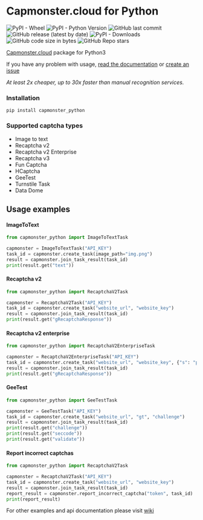 Capmonster.cloud for Python
=
![PyPI - Wheel](https://img.shields.io/pypi/wheel/capmonster-python?style=plastic) ![PyPI - Python Version](https://img.shields.io/pypi/pyversions/capmonster_python?style=flat) ![GitHub last commit](https://img.shields.io/github/last-commit/alperensert/capmonster_python?style=flat) ![GitHub release (latest by date)](https://img.shields.io/github/v/release/alperensert/capmonster_python?style=flat) ![PyPI - Downloads](https://img.shields.io/pypi/dm/capmonster_python?style=flat) ![GitHub code size in bytes](https://img.shields.io/github/languages/code-size/alperensert/capmonster_python?style=flat) ![GitHub Repo stars](https://img.shields.io/github/stars/alperensert/capmonster_python?style=social)

[Capmonster.cloud](https://capmonster.cloud) package for Python3

If you have any problem with usage, [read the documentation](https://alperensert.github.io/capmonster_python)
or [create an issue](https://github.com/alperensert/capmonster_python/issues/new)

*At least 2x cheaper, up to 30x faster than manual recognition services.*

### Installation

```
pip install capmonster_python
```

### Supported captcha types

- Image to text
- Recaptcha v2
- Recaptcha v2 Enterprise
- Recaptcha v3
- Fun Captcha
- HCaptcha
- GeeTest
- Turnstile Task
- Data Dome

Usage examples
-

#### ImageToText

```python
from capmonster_python import ImageToTextTask

capmonster = ImageToTextTask("API_KEY")
task_id = capmonster.create_task(image_path="img.png")
result = capmonster.join_task_result(task_id)
print(result.get("text"))
```

#### Recaptcha v2

```python
from capmonster_python import RecaptchaV2Task

capmonster = RecaptchaV2Task("API_KEY")
task_id = capmonster.create_task("website_url", "website_key")
result = capmonster.join_task_result(task_id)
print(result.get("gRecaptchaResponse"))
```

#### Recaptcha v2 enterprise

```python
from capmonster_python import RecaptchaV2EnterpriseTask

capmonster = RecaptchaV2EnterpriseTask("API_KEY")
task_id = capmonster.create_task("website_url", "website_key", {"s": "payload value"}, "api_domain")
result = capmonster.join_task_result(task_id)
print(result.get("gRecaptchaResponse"))
```

#### GeeTest

```python
from capmonster_python import GeeTestTask

capmonster = GeeTestTask("API_KEY")
task_id = capmonster.create_task("website_url", "gt", "challenge")
result = capmonster.join_task_result(task_id)
print(result.get("challenge"))
print(result.get("seccode"))
print(result.get("validate"))
```

#### Report incorrect captchas

```python
from capmonster_python import RecaptchaV2Task

capmonster = RecaptchaV2Task("API_KEY")
task_id = capmonster.create_task("website_url", "website_key")
result = capmonster.join_task_result(task_id)
report_result = capmonster.report_incorrect_captcha("token", task_id)
print(report_result)
```

For other examples and api documentation please visit [wiki](https://alperensert.github.io/capmonster_python)